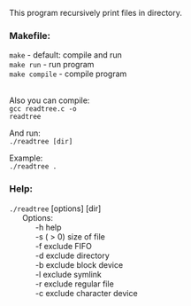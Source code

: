 <p>This program recursively print files in directory.

<h3>Makefile:</h3>
<code>make</code> - default: compile and run<br>
<code>make run</code> - run program<br>
<code>make compile</code> - compile program<br><br>

Also you can compile:<br>
<code>gcc readtree.c -o readtree</code><br>

And run:<br>
<code>./readtree [dir]</code><br>

Example:<br>
<code>./readtree .</code>
<h3>Help:</h3>
       <code>./readtree</code> [options] [dir]<br>
&nbsp;&nbsp;&nbsp;&nbsp;&nbsp;&nbsp;Options:<br>
&nbsp;&nbsp;&nbsp;&nbsp;&nbsp;&nbsp;&nbsp;&nbsp;&nbsp;&nbsp;&nbsp;&nbsp;-h help<br>
&nbsp;&nbsp;&nbsp;&nbsp;&nbsp;&nbsp;&nbsp;&nbsp;&nbsp;&nbsp;&nbsp;&nbsp;-s <size> ( > 0) size of file<br>
&nbsp;&nbsp;&nbsp;&nbsp;&nbsp;&nbsp;&nbsp;&nbsp;&nbsp;&nbsp;&nbsp;&nbsp;-f exclude FIFO<br>
&nbsp;&nbsp;&nbsp;&nbsp;&nbsp;&nbsp;&nbsp;&nbsp;&nbsp;&nbsp;&nbsp;&nbsp;-d exclude directory<br>
&nbsp;&nbsp;&nbsp;&nbsp;&nbsp;&nbsp;&nbsp;&nbsp;&nbsp;&nbsp;&nbsp;&nbsp;-b exclude block device<br>
&nbsp;&nbsp;&nbsp;&nbsp;&nbsp;&nbsp;&nbsp;&nbsp;&nbsp;&nbsp;&nbsp;&nbsp;-l exclude symlink<br>
&nbsp;&nbsp;&nbsp;&nbsp;&nbsp;&nbsp;&nbsp;&nbsp;&nbsp;&nbsp;&nbsp;&nbsp;-r exclude regular file<br>
&nbsp;&nbsp;&nbsp;&nbsp;&nbsp;&nbsp;&nbsp;&nbsp;&nbsp;&nbsp;&nbsp;&nbsp;-c exclude character device<br>
</p>
